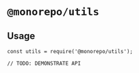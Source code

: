 # `@monorepo/utils`

## Usage

```
const utils = require('@monorepo/utils');

// TODO: DEMONSTRATE API
```